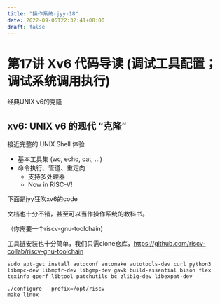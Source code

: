 ```yaml
---
title: "操作系统-jyy-18"
date: 2022-09-05T22:32:41+08:00
draft: false
---
```


# 第17讲 Xv6 代码导读 (调试工具配置；调试系统调用执行)

经典UNIX v6的克隆

## xv6: UNIX v6 的现代 “克隆”

接近完整的 UNIX Shell 体验

- 基本工具集 (wc, echo, cat, ...)
- 命令执行、管道、重定向
  - 支持多处理器
  - Now in RISC-V!



下面是jyy狂吹xv6的code

文档也十分不错，甚至可以当作操作系统的教科书。

（你需要一个riscv-gnu-toolchain)

工具链安装也十分简单，我们只需clone仓库，https://github.com/riscv-collab/riscv-gnu-toolchain

```
sudo apt-get install autoconf automake autotools-dev curl python3 libmpc-dev libmpfr-dev libgmp-dev gawk build-essential bison flex texinfo gperf libtool patchutils bc zlib1g-dev libexpat-dev

./configure --prefix=/opt/riscv
make linux
```




